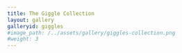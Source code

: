```yaml
---
title: The Giggle Collection
layout: gallery
galleryid: giggles
#image_path: /../assets/gallery/giggles-collection.png
#weight: 3
---
```

